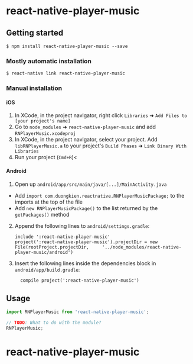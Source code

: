 
# react-native-player-music

## Getting started

`$ npm install react-native-player-music --save`

### Mostly automatic installation

`$ react-native link react-native-player-music`

### Manual installation


#### iOS

1. In XCode, in the project navigator, right click `Libraries` ➜ `Add Files to [your project's name]`
2. Go to `node_modules` ➜ `react-native-player-music` and add `RNPlayerMusic.xcodeproj`
3. In XCode, in the project navigator, select your project. Add `libRNPlayerMusic.a` to your project's `Build Phases` ➜ `Link Binary With Libraries`
4. Run your project (`Cmd+R`)<

#### Android

1. Open up `android/app/src/main/java/[...]/MainActivity.java`
  - Add `import com.duongkien.reactnative.RNPlayerMusicPackage;` to the imports at the top of the file
  - Add `new RNPlayerMusicPackage()` to the list returned by the `getPackages()` method
2. Append the following lines to `android/settings.gradle`:
  	```
  	include ':react-native-player-music'
  	project(':react-native-player-music').projectDir = new File(rootProject.projectDir, 	'../node_modules/react-native-player-music/android')
  	```
3. Insert the following lines inside the dependencies block in `android/app/build.gradle`:
  	```
      compile project(':react-native-player-music')
  	```


## Usage
```javascript
import RNPlayerMusic from 'react-native-player-music';

// TODO: What to do with the module?
RNPlayerMusic;
```
  # react-native-player-music

